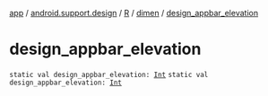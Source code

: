 [app](../../../index.md) / [android.support.design](../../index.md) / [R](../index.md) / [dimen](index.md) / [design_appbar_elevation](./design_appbar_elevation.md)

# design_appbar_elevation

`static val design_appbar_elevation: `[`Int`](https://kotlinlang.org/api/latest/jvm/stdlib/kotlin/-int/index.html)
`static val design_appbar_elevation: `[`Int`](https://kotlinlang.org/api/latest/jvm/stdlib/kotlin/-int/index.html)